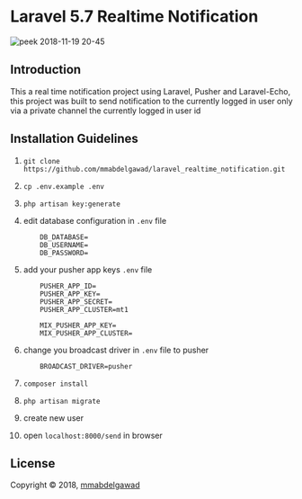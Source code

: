 # Laravel 5.7 Realtime Notification

![peek 2018-11-19 20-45](https://user-images.githubusercontent.com/27032703/48727966-5438c680-ec3c-11e8-999d-71d60e939504.gif)

## Introduction

This a real time notification project using Laravel, Pusher and Laravel-Echo,
this project was built to send notification to the currently logged in user only via a private channel the currently logged in user id

## Installation Guidelines

1. `git clone https://github.com/mmabdelgawad/laravel_realtime_notification.git`

2. `cp .env.example .env`

3. `php artisan key:generate`

4. edit database configuration in `.env` file

    ```
        DB_DATABASE=
        DB_USERNAME=
        DB_PASSWORD=
    ```

5. add your pusher app keys `.env` file
    
    ```
        PUSHER_APP_ID=
        PUSHER_APP_KEY=
        PUSHER_APP_SECRET=
        PUSHER_APP_CLUSTER=mt1
         
        MIX_PUSHER_APP_KEY=
        MIX_PUSHER_APP_CLUSTER=
    ```
 
 6. change you broadcast driver in `.env` file to pusher
 
    ```
        BROADCAST_DRIVER=pusher
    ```
  
 7. `composer install`
 
 8. `php artisan migrate`
 
 9. create new user
 
 10. open `localhost:8000/send` in browser 
 
 ## License
  
 Copyright &copy; 2018, [mmabdelgawad](https://github.com/mmabdelgawad)


